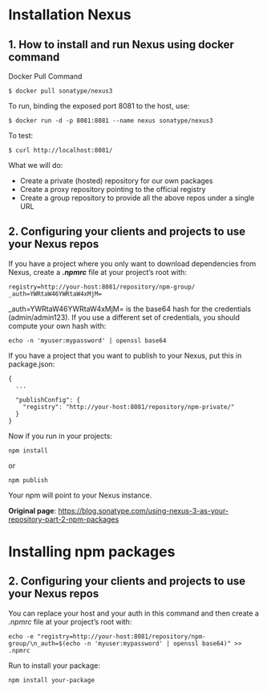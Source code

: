 # Installation Nexus

## 1. How to install and run Nexus using docker command

Docker Pull Command
```
$ docker pull sonatype/nexus3 
```

To run, binding the exposed port 8081 to the host, use:
```
$ docker run -d -p 8081:8081 --name nexus sonatype/nexus3
```

To test:
```
$ curl http://localhost:8081/
```
What we will do:
- Create a private (hosted) repository for our own packages
- Create a proxy repository pointing to the official registry
- Create a group repository to provide all the above repos under a single URL

## 2. Configuring your clients and projects to use your Nexus repos
If you have a project where you only want to download dependencies from Nexus, create a ***.npmrc*** file at your project’s root with:

```
registry=http://your-host:8081/repository/npm-group/
_auth=YWRtaW46YWRtaW4xMjM=
```

_auth=YWRtaW46YWRtaW4xMjM= is the base64 hash for the credentials (admin/admin123). If you use a different set of credentials, you should compute your own hash with:

```
echo -n 'myuser:mypassword' | openssl base64
```

If you have a project that you want to publish to your Nexus, put this in package.json:

```
{
  ...

  "publishConfig": {
    "registry": "http://your-host:8081/repository/npm-private/"
  }
}
```

Now if you run in your projects:
```
npm install
```
or
```
npm publish
```

Your npm will point to your Nexus instance.

**Original page**: https://blog.sonatype.com/using-nexus-3-as-your-repository-part-2-npm-packages
# Installing npm packages

## 2. Configuring your clients and projects to use your Nexus repos
You can replace your host and your auth in this command and then create a *.npmrc* file at your project’s root with:

```
echo -e "registry=http://your-host:8081/repository/npm-group/\n_auth=$(echo -n 'myuser:mypassword' | openssl base64)" >> .npmrc
```

Run to install your package:
```
npm install your-package
```